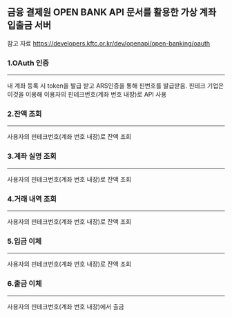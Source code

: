 ## 금융 결제원 OPEN BANK API 문서를 활용한 가상 계좌 입출금 서버

 참고 자료 https://developers.kftc.or.kr/dev/openapi/open-banking/oauth


### 1.OAuth 인증
---
내 계좌 등록 시 token을 발급 받고 ARS인증을 통해 핀번호를 발급받음. 
핀테크 기업은 이것을 이용해 이용자의 핀테크번호(계좌 번호 내장)로 API 사용

### 2.잔액 조회
---
사용자의 핀테크번호(계좌 번호 내장)로 잔액 조회

### 3.계좌 실명 조회
---
사용자의 핀테크번호(계좌 번호 내장)로 잔액 조회

### 4.거래 내역 조회
---
사용자의 핀테크번호(계좌 번호 내장)로 잔액 조회

### 5.입금 이체
---
사용자의 핀테크번호(계좌 번호 내장)로 잔액 조회

### 6.출금 이체
---
사용자의 핀테크번호(계좌 번호 내장)에서 출금

